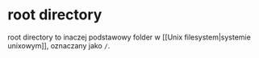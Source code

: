 # root directory
root directory to inaczej podstawowy folder w [[Unix filesystem|systemie unixowym]], oznaczany jako `/`.
